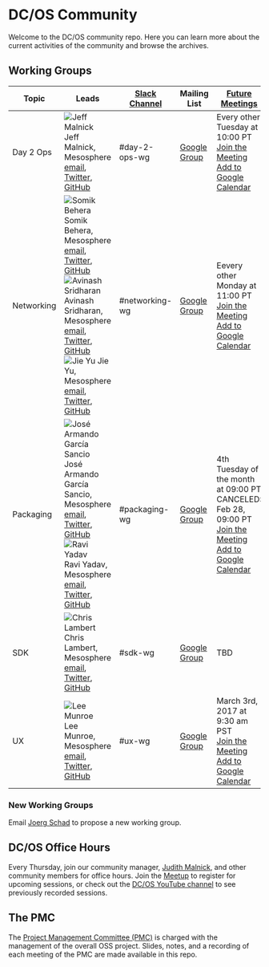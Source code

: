 # DC/OS Community
Welcome to the DC/OS community repo. Here you can learn more about the current activities of the community and browse the archives.

## Working Groups

| Topic | Leads | [Slack Channel](http://chat.dcos.io/) | Mailing List | [Future Meetings](https://calendar.google.com/calendar/embed?src=mesosphere.io_1iu6qkkrmnghb61ntfrp5fc46o%40group.calendar.google.com&ctz=America/Los_Angeles) |
|-------|-------|---------------|--------------|----------|
| Day 2 Ops | ![Jeff Malnick](https://avatars3.githubusercontent.com/u/4028224?v=3&s=35) Jeff Malnick, Mesosphere <br> [email](mailto:jeff@mesosphere.io), [Twitter](https://twitter.com/malnick), [GitHub](https://github.com/malnick) | #day-2-ops-wg | [Google Group](https://groups.google.com/a/dcos.io/forum/#!forum/day-2-ops-wg) | Every other Tuesday at 10:00 PT <br> [Join the Meeting](https://zoom.us/j/5214852707) <br> [Add to Google Calendar](https://calendar.google.com/calendar/event?action=TEMPLATE&tmeid=OGcyYmZxN2FsZmNzZG92c2VxaGczYjYyc2tfMjAxNzAxMjRUMTgzMDAwWiBtZXNvc3BoZXJlLmlvXzFpdTZxa2tybW5naGI2MW50ZnJwNWZjNDZvQGc&tmsrc=mesosphere.io_1iu6qkkrmnghb61ntfrp5fc46o%40group.calendar.google.com) |
| Networking  |  ![Somik Behera](https://avatars2.githubusercontent.com/u/714442?v=3&s=35) Somik Behera, Mesosphere <br> [email](mailto:somik@mesosphere.io), [Twitter](https://twitter.com/strikesme), [GitHub](https://github.com/somikbehera) <br> ![Avinash Sridharan](https://avatars3.githubusercontent.com/u/3128730?v=3&s=35) Avinash Sridharan, Mesosphere <br> [email](mailto:avinash@mesosphere.io), [Twitter](https://twitter.com/av1nash_s), [GitHub](https://github.com/asridharan) <br> ![Jie Yu](https://avatars2.githubusercontent.com/u/1778745?v=3&s=35) Jie Yu, Mesosphere <br> [email](mailto:jie@mesosphere.io), [Twitter](https://twitter.com/jie_yu), [GitHub](https://github.com/jieyu) | #networking-wg | [Google Group](https://groups.google.com/a/dcos.io/forum/#!forum/networking-wg) | Eevery other Monday at 11:00 PT <br> [Join the Meeting](https://zoom.us/j/5214852707) <br> [Add to Google Calendar](https://calendar.google.com/calendar/event?action=TEMPLATE&tmeid=ZWV2MzBtbDUwMmlzY3JhZjQ2cHY2OG5samtfMjAxNzAxMjNUMTkwMDAwWiBtZXNvc3BoZXJlLmlvXzFpdTZxa2tybW5naGI2MW50ZnJwNWZjNDZvQGc&tmsrc=mesosphere.io_1iu6qkkrmnghb61ntfrp5fc46o%40group.calendar.google.com) |
| Packaging | ![José Armando García Sancio](https://avatars0.githubusercontent.com/u/794394?v=3&s=35) José Armando García Sancio, Mesosphere  <br> [email](mailto:jose@mesosphere.io), [Twitter](https://twitter.com/jagsancio), [GitHub](https://github.com/jsancio) <br> ![Ravi Yadav](https://avatars2.githubusercontent.com/u/1666717?v=3&s=35) Ravi Yadav, Mesosphere <br> [email](mailto:ryadav@mesosphere.io), [Twitter](https://twitter.com/RaaveYadav), [GitHub](https://github.com/ryadav88) | #packaging-wg | [Google Group](https://groups.google.com/a/dcos.io/forum/#!forum/packaging-wg) | 4th Tuesday of the month at 09:00 PT <br> CANCELED: Feb 28, 09:00 PT <br> [Join the Meeting](https://zoom.us/j/5214852707) <br> [Add to Google Calendar](https://calendar.google.com/calendar/event?action=TEMPLATE&tmeid=aWZqZ2sxaXN2OHA4N2k5NGNhOGZlamJnNTRfMjAxNzAxMjRUMTcwMDAwWiBtZXNvc3BoZXJlLmlvXzFpdTZxa2tybW5naGI2MW50ZnJwNWZjNDZvQGc&tmsrc=mesosphere.io_1iu6qkkrmnghb61ntfrp5fc46o%40group.calendar.google.com) |
| SDK | ![Chris Lambert](https://avatars3.githubusercontent.com/u/19239758?v=3&s=35) Chris Lambert, Mesosphere <br> [email](mailto:clambert@mesosphere.io), [Twitter](https://twitter.com/clambert), [GitHub](https://github.com/triclambert) | #sdk-wg | [Google Group](https://groups.google.com/a/dcos.io/forum/#!forum/sdk-wg) | TBD |
| UX | ![Lee Munroe](https://avatars3.githubusercontent.com/u/15963?v=3&s=35) Lee Munroe, Mesosphere <br> [email](mailto:lee@mesosphere.io), [Twitter](https://twitter.com/leemunroe), [GitHub](https://github.com/leemunroe) | #ux-wg | [Google Group](https://groups.google.com/a/dcos.io/forum/#!forum/ux-wg) | March 3rd, 2017 at 9:30 am PST <br> [Join the Meeting](https://zoom.us/j/5214852707) <br> [Add to Google Calendar](https://calendar.google.com/calendar/hosted/mesosphere.io/event?action=TEMPLATE&hl=en&text=UX%20working%20group%20meeting&dates=20170303T093000%2F20170303T102000&location=SF%20%7C%20B%20%7C%20Manatee%20Nebula%20%287%20People%29%2C%20SF%20%7C%20B%20%7C%20Zoom%20%7C%20Manatee%20Nebula%20%287%20People%29&ctz=America%2FLos_Angeles&details=Join%20the%20meeting%3A%20https%3A%2F%2Fzoom.us%2Fj%2F5214852707) |

### New Working Groups
Email [Joerg Schad](mailto:joerg@mesosphere.com) to propose a new working group.

## DC/OS Office Hours
Every Thursday, join our community manager, [Judith Malnick](mailto:jmalnick@mesosphere.io), and other community members for office hours. Join the [Meetup](https://www.meetup.com/DC-OS-Online-Meetup/) to register for upcoming sessions, or check out the [DC/OS YouTube channel](https://www.youtube.com/playlist?list=PLVWqoBEzghqdpHYXcOESRPLJseA6cRT_q) to see previously recorded sessions.

## The PMC
The [Project Management Committee (PMC)](pmc) is charged with the management of the overall OSS project. Slides, notes, and a recording of each meeting of the PMC are made available in this repo.
